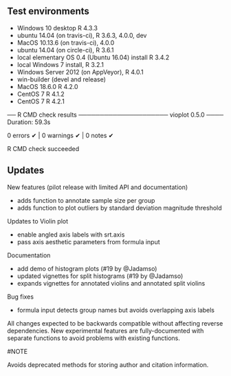 ## Test environments
* Windows 10 desktop R 4.3.3
* ubuntu 14.04 (on travis-ci), R 3.6.3, 4.0.0, dev
* MacOS 10.13.6 (on travis-ci), 4.0.0
* ubuntu 14.04 (on circle-ci), R 3.6.1
* local elementary OS 0.4 (Ubuntu 16.04) install R 3.4.2
* local Windows 7 install, R 3.2.1
* Windows Server 2012 (on AppVeyor), R 4.0.1
* win-builder (devel and release)
* MacOS 18.6.0 R 4.2.0
* CentOS 7 R 4.1.2
* CentOS 7 R 4.2.1 

── R CMD check results ───────────────────── vioplot 0.5.0 ────
Duration: 59.3s

0 errors ✔ | 0 warnings ✔ | 0 notes ✔

R CMD check succeeded

## Updates

New features (pilot release with limited API and documentation)

- adds function to annotate sample size per group
- adds function to plot outliers  by standard deviation magnitude threshold

Updates to Violin plot

- enable angled axis labels with srt.axis
- pass axis aesthetic parameters from formula input

Documentation

- add demo of histogram plots (#19 by @Jadamso)
- updated vignettes for split histograms (#19 by @Jadamso) 
- expands vignettes for annotated violins and annotated split violins

Bug fixes

- formula input detects group names but avoids overlapping axis labels

All changes expected to be backwards compatible without affecting reverse dependencies.
New experimental features are fully-documented with separate functions to
avoid problems with existing functions.

#NOTE

Avoids deprecated methods for storing author and citation information.
